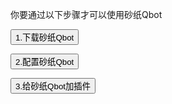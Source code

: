 

你要通过以下步骤才可以使用砂纸Qbot

[<button class="btn btn-info btn-lg btn-block">1.下载砂纸Qbot</button>](子页面/1.下载砂纸Qbot.md)

[<button class="btn btn-info btn-lg btn-block">2.配置砂纸Qbot</button>](子页面/2.配置砂纸Qbot.md)

[<button class="btn btn-info btn-lg btn-block">3.给砂纸Qbot加插件</button>](子页面/3.给砂纸Qbot加插件.md)